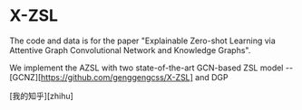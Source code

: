 # X-ZSL
The code and data is for the paper "Explainable Zero-shot Learning via Attentive Graph Convolutional Network and Knowledge Graphs".  

We implement the AZSL with two state-of-the-art GCN-based ZSL model -- [GCNZ][https://github.com/genggengcss/X-ZSL] and DGP


[我的知乎][zhihu]